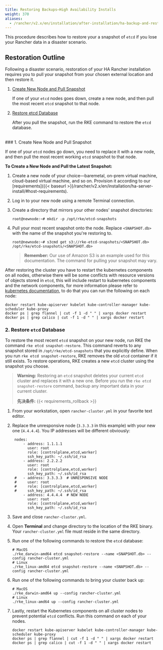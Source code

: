 ```yaml
---
title: Restoring Backups—High Availability Installs
weight: 370
aliases:
  - /rancher/v2.x/en/installation/after-installation/ha-backup-and-restoration/
---
```

This procedure describes how to restore your a snapshot of `etcd` if you lose your Rancher data in a disaster scenario.

## Restoration Outline

Following a disaster scenario, restoration of your HA Rancher installation requires you to pull your snapshot from your chosen external location and then restore it.

1. [Create New Node and Pull Snapshot](#1-create-new-node-and-pull-snapshot)

	If one of your `etcd` nodes goes down, create a new node, and then pull the most recent `etcd` snapshot to that node.

2. [Restore etcd Database](#2-restore-etcd-database)

	After you pull the snapshot, run the RKE command to restore the `etcd` database.

<br/>
### 1. Create New Node and Pull Snapshot

If one of your `etcd` nodes go down, you need to replace it with a new node, and then pull the most recent working `etcd` snapshot to that node.

**To Create a New Node and Pull the Latest Snapshot:**

1. Create a new node of your choice—baremetal, on-prem virtual machine, cloud-based virtual machine, and so on. Provision it according to our [requirements]({{< baseurl >}}/rancher/v2.x/en/installation/ha-server-install/#host-requirements).

2.  Log in to your new node using a remote Terminal connection.


3.  Create a directory that mirrors your other nodes' snapshot directories:

	```
	root@newnode:~# mkdir -p /opt/rke/etcd-snapshots
	```

4. Pull your most recent snapshot onto the node. Replace `<SNAPSHOT.db>` with the name of the snapshot you're restoring to.

	```
	root@newnode:~# s3cmd get s3://rke-etcd-snapshots/<SNAPSHOT.db> /opt/rke/etcd-snapshots/<SNAPSHOT.db>
	```

	>**Remember:** Our use of Amazon S3 is an example used for this documentation. The command for pulling your snapshot may vary.


After restoring the cluster you have to restart the kubernetes components on all nodes, otherwise there will be some conflicts with resource versions of objects stored in `etcd`, this will include restart to kubernetes components and the network components, for more information please refer to [kubernetes documentation](https://kubernetes.io/docs/tasks/administer-cluster/configure-upgrade-etcd/#etcd-upgrade-requirements), to do that you can run the following on each node:
```
docker restart kube-apiserver kubelet kube-controller-manager kube-scheduler kube-proxy
docker ps | grep flannel | cut -f 1 -d " " | xargs docker restart
docker ps | grep calico | cut -f 1 -d " " | xargs docker restart
```

### 2. Restore `etcd` Database

To restore the most recent `etcd` snapshot on your new node, run RKE the command `rke etcd snapshot-restore`. This command reverts to any snapshot stored in `/opt/rke/etcd-snapshots` that you explicitly define. When you run `rke etcd snapshot-restore`, RKE removes the old `etcd` container if it still exists. To restore operations, RKE creates a new `etcd` cluster using the snapshot you choose.

>**Warning:** Restoring an `etcd` snapshot deletes your current `etcd` cluster and replaces it with a new one. Before you run the `rke etcd snapshot-restore` command, backup any important data in your current cluster.
>
>**先决条件:** {{< requirements_rollback >}}


1. From your workstation, open `rancher-cluster.yml` in your favorite text editor.

2. Replace the unresponsive node (`3.3.3.3` in this example) with your new one (`4.4.4.4`). You IP addresses will be different obviously:

		nodes:
			- address: 1.1.1.1
			  user: root
			  role: [controlplane,etcd,worker]
			  ssh_key_path: ~/.ssh/id_rsa
			- address: 2.2.2.2
			  user: root
			  role: [controlplane,etcd,worker]
			  ssh_key_path: ~/.ssh/id_rsa
		#	- address: 3.3.3.3  # UNRESPONSIVE NODE
		#	  user: root
		#	  role: [controlplane,etcd,worker]
		#	  ssh_key_path: ~/.ssh/id_rsa
			- address: 4.4.4.4  # NEW NODE
			  user: root
			  role: [controlplane,etcd,worker]
			  ssh_key_path: ~/.ssh/id_rsa

3. Save and close `rancher-cluster.yml`.

4. Open **Terminal** and change directory to the location of the RKE binary. Your `rancher-cluster.yml` file must reside in the same directory.

5. Run one of the following commands to restore the `etcd` database:

	```
	# MacOS
	./rke_darwin-amd64 etcd snapshot-restore --name <SNAPSHOT.db> --config rancher-cluster.yml
	# Linux
	./rke_linux-amd64 etcd snapshot-restore --name <SNAPSHOT.db> --config rancher-cluster.yml
	```


6. Run one of the following commands to bring your cluster back up:

	```
	# MacOS
	./rke_darwin-amd64 up --config rancher-cluster.yml
	# Linux
	./rke_linux-amd64 up --config rancher-cluster.yml
	```

7. Lastly, restart the Kubernetes components on all cluster nodes to prevent potential `etcd` conflicts. Run this command on each of your nodes.

    ```
    docker restart kube-apiserver kubelet kube-controller-manager kube-scheduler kube-proxy
    docker ps | grep flannel | cut -f 1 -d " " | xargs docker restart
    docker ps | grep calico | cut -f 1 -d " " | xargs docker restart
    ```
